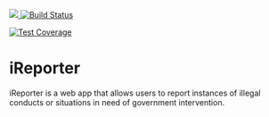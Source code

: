 <a href="https://codeclimate.com/github/AbuchiKings/iReporter/maintainability"><img src="https://api.codeclimate.com/v1/badges/09e7f232ab426a440388/maintainability" />  [![Build Status](https://travis-ci.org/AbuchiKings/iReporter.svg?branch=develop)](https://travis-ci.org/AbuchiKings/iReporter)
  
  [![Test Coverage](https://api.codeclimate.com/v1/badges/09e7f232ab426a440388/test_coverage)](https://codeclimate.com/github/AbuchiKings/iReporter/test_coverage)

# iReporter

iReporter is a web app that allows users to report instances of illegal conducts or situations in need of government intervention.
